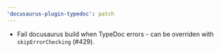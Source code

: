 ```yaml
---
'docusaurus-plugin-typedoc': patch
---
```


- Fail docusaurus build when TypeDoc errors - can be overriden with `skipErrorChecking` (#429).
